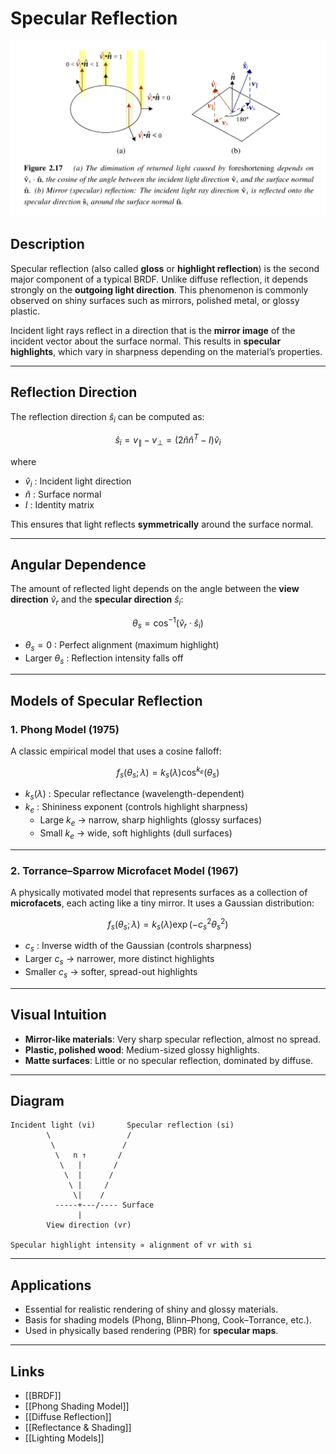 # Specular Reflection
![BRDF](./attachments/diffuse_specular.png)

## Description
Specular reflection (also called **gloss** or **highlight reflection**) is the second major component of a typical BRDF. Unlike diffuse reflection, it depends strongly on the **outgoing light direction**. This phenomenon is commonly observed on shiny surfaces such as mirrors, polished metal, or glossy plastic.

Incident light rays reflect in a direction that is the **mirror image** of the incident vector about the surface normal. This results in **specular highlights**, which vary in sharpness depending on the material’s properties.

---

## Reflection Direction
The reflection direction $\hat{s}_i$ can be computed as:

$$
\hat{s}_i = v_{\parallel} - v_{\perp} = (2 \hat{n}\hat{n}^T - I)\hat{v}_i
$$

where  

- $\hat{v}_i$ : Incident light direction  
- $\hat{n}$ : Surface normal  
- $I$ : Identity matrix  

This ensures that light reflects **symmetrically** around the surface normal.

---

## Angular Dependence
The amount of reflected light depends on the angle between the **view direction** $\hat{v}_r$ and the **specular direction** $\hat{s}_i$:

$$
\theta_s = \cos^{-1}(\hat{v}_r \cdot \hat{s}_i)
$$

- $\theta_s = 0$ : Perfect alignment (maximum highlight)  
- Larger $\theta_s$ : Reflection intensity falls off  

---

## Models of Specular Reflection

### 1. Phong Model (1975)
A classic empirical model that uses a cosine falloff:

$$
f_s(\theta_s; \lambda) = k_s(\lambda) \cos^{k_e}(\theta_s)
$$

- $k_s(\lambda)$ : Specular reflectance (wavelength-dependent)  
- $k_e$ : Shininess exponent (controls highlight sharpness)  
  - Large $k_e$ → narrow, sharp highlights (glossy surfaces)  
  - Small $k_e$ → wide, soft highlights (dull surfaces)  

---

### 2. Torrance–Sparrow Microfacet Model (1967)
A physically motivated model that represents surfaces as a collection of **microfacets**, each acting like a tiny mirror. It uses a Gaussian distribution:

$$
f_s(\theta_s; \lambda) = k_s(\lambda) \exp(-c_s^2 \theta_s^2)
$$

- $c_s$ : Inverse width of the Gaussian (controls sharpness)  
- Larger $c_s$ → narrower, more distinct highlights  
- Smaller $c_s$ → softer, spread-out highlights  

---

## Visual Intuition
- **Mirror-like materials**: Very sharp specular reflection, almost no spread.  
- **Plastic, polished wood**: Medium-sized glossy highlights.  
- **Matte surfaces**: Little or no specular reflection, dominated by diffuse.  

---

## Diagram
```
Incident light (vi)       Specular reflection (si)
        \                 /
         \               /
          \   n ↑       /
           \   |       /
            \  |      /
             \ |     /
              \|    /
          -----+---/---- Surface
               |
        View direction (vr)

Specular highlight intensity ∝ alignment of vr with si
```

---

## Applications
- Essential for realistic rendering of shiny and glossy materials.  
- Basis for shading models (Phong, Blinn–Phong, Cook–Torrance, etc.).  
- Used in physically based rendering (PBR) for **specular maps**.  

---

## Links
- [[BRDF]]  
- [[Phong Shading Model]]
- [[Diffuse Reflection]]  
- [[Reflectance & Shading]]
- [[Lighting Models]]  
